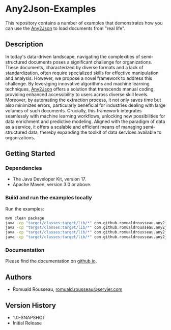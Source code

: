 # Any2Json-Examples

This repository contains a number of examples that demonstrates how you can use the [Any2Json](https://github.com/RomualdRousseau/Any2Json)
to load documents from "real life".

## Description

In today's data-driven landscape, navigating the complexities of semi-structured documents poses a significant challenge
for organizations. These documents, characterized by diverse formats and a lack of standardization, often require
specialized skills for effective manipulation and analysis. However, we propose a novel framework to address this
challenge. By leveraging innovative algorithms and machine learning techniques, [Any2Json](https://github.com/RomualdRousseau/Any2Json)
offers a solution that transcends manual coding, providing enhanced accessibility to users across diverse skill levels.
Moreover, by automating the extraction process, it not only saves time but also minimizes errors, particularly beneficial
for industries dealing with large volumes of such documents. Crucially, this framework integrates seamlessly with machine
learning workflows, unlocking new possibilities for data enrichment and predictive modeling. Aligned with the paradigm of
data as a service, it offers a scalable and efficient means of managing semi-structured data, thereby expanding the toolkit
of data services available to organizations.

## Getting Started

### Dependencies

* The Java Developer Kit, version 17.
* Apache Maven, version 3.0 or above.

### Build and run the examples locally

Run the examples:

```bash
mvn clean package
java -cp "target/classes:target/lib/*" com.github.romualdrousseau.any2json.examples.Tutorial1
java -cp "target/classes:target/lib/*" com.github.romualdrousseau.any2json.examples.Tutorial2
java -cp "target/classes:target/lib/*" com.github.romualdrousseau.any2json.examples.Tutorial3
java -cp "target/classes:target/lib/*" com.github.romualdrousseau.any2json.examples.Tutorial4
```

### Documentation

Please find the documentation on [github.io](https://romualdrousseau.github.io/Any2Json-Documents/).

## Authors

* Romuald Rousseau, romuald.rousseau@servier.com

## Version History

* 1.0-SNAPSHOT
* Initial Release
